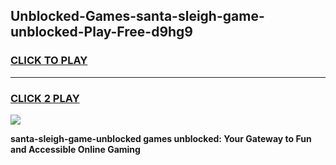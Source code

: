 
## Unblocked-Games-santa-sleigh-game-unblocked-Play-Free-d9hg9
<h3>
<a href="https://premium76.site?title=santa-sleigh-game-unblocked&ref=18A1">CLICK TO PLAY</a></h3>
<hr>

<h3>
<a href="https://premium76.site?title=santa-sleigh-game-unblocked&ref=18A1">CLICK 2 PLAY</a>
  
</h3>

<a href="https://premium76.site?title=santa-sleigh-game-unblocked&ref=18A1"><img src="https://clearcache.store/games.png"></a>


**santa-sleigh-game-unblocked games unblocked: Your Gateway to Fun and Accessible Online Gaming**
